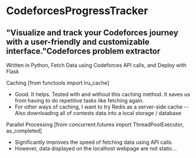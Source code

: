 # CodeforcesProgressTracker
## "Visualize and track your Codeforces journey with a user-friendly and customizable interface."Codeforces problem extractor 

Written in Python, Fetch Data using Codeforces API calls, and Deploy with Flask

Caching [from functools import lru_cache]
- Good. It helps. Tested with and without this caching method. It saves us from having to do repetitive tasks like fetching again.
- For other ways of caching, I want to try Redis as a server-side cache
-- Also downloading all of contests data into a local storage / database

Parallel Processing [from concurrent.futures import ThreadPoolExecutor, as_completed]
- Significantly improves the speed of fetching data using API calls. 
- However, data displayed on the localhost webpage are not static...
